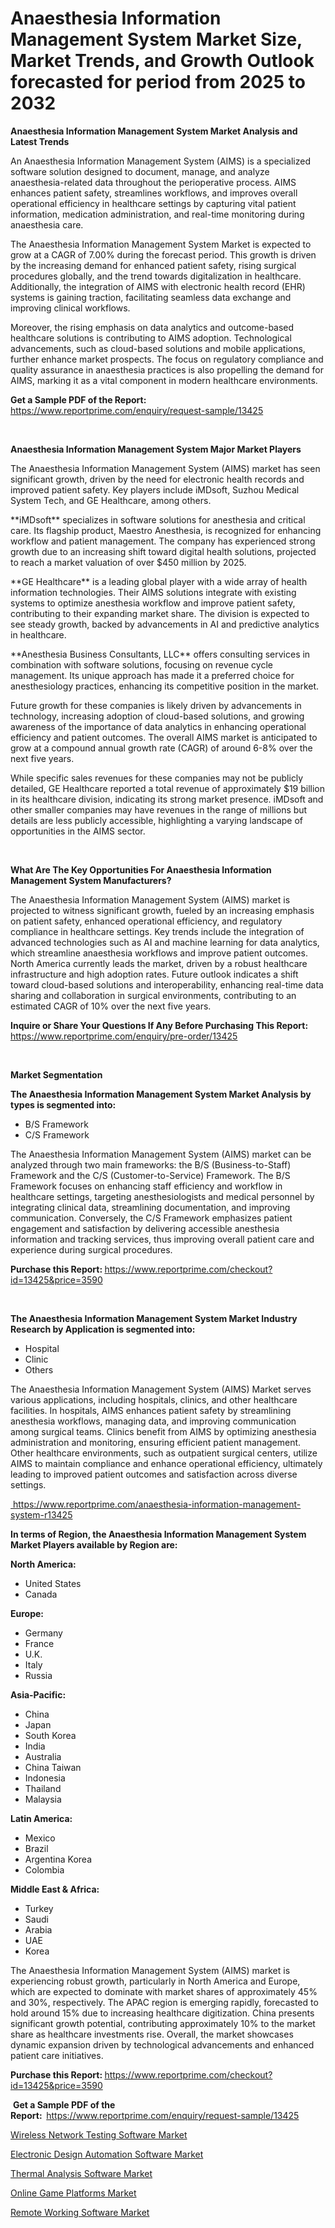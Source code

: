 <p><h1>Anaesthesia Information Management System Market Size, Market Trends, and Growth Outlook forecasted for period from 2025 to 2032</h1></p><p><strong>Anaesthesia Information Management System Market Analysis and Latest Trends</strong></p>
<p><p>An Anaesthesia Information Management System (AIMS) is a specialized software solution designed to document, manage, and analyze anaesthesia-related data throughout the perioperative process. AIMS enhances patient safety, streamlines workflows, and improves overall operational efficiency in healthcare settings by capturing vital patient information, medication administration, and real-time monitoring during anaesthesia care.</p><p>The Anaesthesia Information Management System Market is expected to grow at a CAGR of 7.00% during the forecast period. This growth is driven by the increasing demand for enhanced patient safety, rising surgical procedures globally, and the trend towards digitalization in healthcare. Additionally, the integration of AIMS with electronic health record (EHR) systems is gaining traction, facilitating seamless data exchange and improving clinical workflows.</p><p>Moreover, the rising emphasis on data analytics and outcome-based healthcare solutions is contributing to AIMS adoption. Technological advancements, such as cloud-based solutions and mobile applications, further enhance market prospects. The focus on regulatory compliance and quality assurance in anaesthesia practices is also propelling the demand for AIMS, marking it as a vital component in modern healthcare environments.</p></p>
<p><strong>Get a Sample PDF of the Report:&nbsp;</strong> <a href="https://www.reportprime.com/enquiry/request-sample/13425?utm_campaign=63&utm_medium=2&utm_source=Github&utm_content=ia&utm_term=20032025&utm_id=anaesthesia-information-management-system">https://www.reportprime.com/enquiry/request-sample/13425</a></p>
<p>&nbsp;</p>
<p><strong>Anaesthesia Information Management System Major Market Players</strong></p>
<p><p>The Anaesthesia Information Management System (AIMS) market has seen significant growth, driven by the need for electronic health records and improved patient safety. Key players include iMDsoft, Suzhou Medical System Tech, and GE Healthcare, among others.</p><p>**iMDsoft** specializes in software solutions for anesthesia and critical care. Its flagship product, Maestro Anesthesia, is recognized for enhancing workflow and patient management. The company has experienced strong growth due to an increasing shift toward digital health solutions, projected to reach a market valuation of over $450 million by 2025.</p><p>**GE Healthcare** is a leading global player with a wide array of health information technologies. Their AIMS solutions integrate with existing systems to optimize anesthesia workflow and improve patient safety, contributing to their expanding market share. The division is expected to see steady growth, backed by advancements in AI and predictive analytics in healthcare.</p><p>**Anesthesia Business Consultants, LLC** offers consulting services in combination with software solutions, focusing on revenue cycle management. Its unique approach has made it a preferred choice for anesthesiology practices, enhancing its competitive position in the market.</p><p>Future growth for these companies is likely driven by advancements in technology, increasing adoption of cloud-based solutions, and growing awareness of the importance of data analytics in enhancing operational efficiency and patient outcomes. The overall AIMS market is anticipated to grow at a compound annual growth rate (CAGR) of around 6-8% over the next five years.</p><p>While specific sales revenues for these companies may not be publicly detailed, GE Healthcare reported a total revenue of approximately $19 billion in its healthcare division, indicating its strong market presence. iMDsoft and other smaller companies may have revenues in the range of millions but details are less publicly accessible, highlighting a varying landscape of opportunities in the AIMS sector.</p></p>
<p>&nbsp;</p>
<p><strong>What Are The Key Opportunities For Anaesthesia Information Management System Manufacturers?</strong></p>
<p><p>The Anaesthesia Information Management System (AIMS) market is projected to witness significant growth, fueled by an increasing emphasis on patient safety, enhanced operational efficiency, and regulatory compliance in healthcare settings. Key trends include the integration of advanced technologies such as AI and machine learning for data analytics, which streamline anaesthesia workflows and improve patient outcomes. North America currently leads the market, driven by a robust healthcare infrastructure and high adoption rates. Future outlook indicates a shift toward cloud-based solutions and interoperability, enhancing real-time data sharing and collaboration in surgical environments, contributing to an estimated CAGR of 10% over the next five years.</p></p>
<p><strong>Inquire or Share Your Questions If Any Before Purchasing This Report:</strong> <a href="https://www.reportprime.com/enquiry/pre-order/13425?utm_campaign=63&utm_medium=2&utm_source=Github&utm_content=ia&utm_term=20032025&utm_id=anaesthesia-information-management-system">https://www.reportprime.com/enquiry/pre-order/13425</a></p>
<p>&nbsp;</p>
<p><strong>Market Segmentation</strong></p>
<p><strong>The Anaesthesia Information Management System Market Analysis by types is segmented into:</strong></p>
<p><ul><li>B/S Framework</li><li>C/S Framework</li></ul></p>
<p><p>The Anaesthesia Information Management System (AIMS) market can be analyzed through two main frameworks: the B/S (Business-to-Staff) Framework and the C/S (Customer-to-Service) Framework. The B/S Framework focuses on enhancing staff efficiency and workflow in healthcare settings, targeting anesthesiologists and medical personnel by integrating clinical data, streamlining documentation, and improving communication. Conversely, the C/S Framework emphasizes patient engagement and satisfaction by delivering accessible anesthesia information and tracking services, thus improving overall patient care and experience during surgical procedures.</p></p>
<p><strong>Purchase this Report:&nbsp;</strong><a href="https://www.reportprime.com/checkout?id=13425&price=3590&utm_campaign=63&utm_medium=2&utm_source=Github&utm_content=ia&utm_term=20032025&utm_id=anaesthesia-information-management-system">https://www.reportprime.com/checkout?id=13425&price=3590</a></p>
<p>&nbsp;</p>
<p><strong>The Anaesthesia Information Management System Market Industry Research by Application is segmented into:</strong></p>
<p><ul><li>Hospital</li><li>Clinic</li><li>Others</li></ul></p>
<p><p>The Anaesthesia Information Management System (AIMS) Market serves various applications, including hospitals, clinics, and other healthcare facilities. In hospitals, AIMS enhances patient safety by streamlining anesthesia workflows, managing data, and improving communication among surgical teams. Clinics benefit from AIMS by optimizing anesthesia administration and monitoring, ensuring efficient patient management. Other healthcare environments, such as outpatient surgical centers, utilize AIMS to maintain compliance and enhance operational efficiency, ultimately leading to improved patient outcomes and satisfaction across diverse settings.</p></p>
<p><a href="https://www.reportprime.com/anaesthesia-information-management-system-r13425?utm_campaign=63&utm_medium=2&utm_source=Github&utm_content=ia&utm_term=20032025&utm_id=anaesthesia-information-management-system">&nbsp;https://www.reportprime.com/anaesthesia-information-management-system-r13425</a></p>
<p><strong>In terms of Region, the Anaesthesia Information Management System Market Players available by Region are:</strong></p>
<p>
    <p> <strong> North America: </strong>
        <ul>
            <li>United States</li>
            <li>Canada</li>
        </ul>
        </p> 
    <p> <strong> Europe: </strong>
        <ul>
            <li>Germany</li>
            <li>France</li>
            <li>U.K.</li>
            <li>Italy</li>
            <li>Russia</li>
        </ul>
        </p> 
    <p> <strong> Asia-Pacific: </strong>
        <ul>
            <li>China</li>
            <li>Japan</li>
            <li>South Korea</li>
            <li>India</li>
            <li>Australia</li>
            <li>China Taiwan</li>
            <li>Indonesia</li>
            <li>Thailand</li>
            <li>Malaysia</li>
        </ul>
        </p> 
    <p> <strong> Latin America: </strong>
        <ul>
            <li>Mexico</li>
            <li>Brazil</li>
            <li>Argentina Korea</li>
            <li>Colombia</li>
        </ul>
        </p> 
    <p> <strong> Middle East & Africa: </strong>
        <ul>
            <li>Turkey</li>
            <li>Saudi</li>
            <li>Arabia</li>
            <li>UAE</li>
            <li>Korea</li>
        </ul>
    </p>
    </p>
<p><p>The Anaesthesia Information Management System (AIMS) market is experiencing robust growth, particularly in North America and Europe, which are expected to dominate with market shares of approximately 45% and 30%, respectively. The APAC region is emerging rapidly, forecasted to hold around 15% due to increasing healthcare digitization. China presents significant growth potential, contributing approximately 10% to the market share as healthcare investments rise. Overall, the market showcases dynamic expansion driven by technological advancements and enhanced patient care initiatives.</p></p>
<p><strong>Purchase this Report: </strong><a href="https://www.reportprime.com/checkout?id=13425&price=3590&utm_campaign=63&utm_medium=2&utm_source=Github&utm_content=ia&utm_term=20032025&utm_id=anaesthesia-information-management-system">https://www.reportprime.com/checkout?id=13425&price=3590</a></p>
<p>&nbsp;<strong>Get a Sample PDF of the Report:&nbsp;&nbsp;</strong><a href="https://www.reportprime.com/enquiry/request-sample/13425?utm_campaign=63&utm_medium=2&utm_source=Github&utm_content=ia&utm_term=20032025&utm_id=anaesthesia-information-management-system">https://www.reportprime.com/enquiry/request-sample/13425</a></p>
<p><strong></strong></p>
<p><p><a href="https://github.com/steegwajma22/Market-Research-Report-List-1/blob/main/wireless-network-testing-software-market.md?utm_campaign=63&utm_medium=2&utm_source=Github&utm_content=ia&utm_term=20032025&utm_id=anaesthesia-information-management-system">Wireless Network Testing Software Market</a></p><p><a href="https://github.com/kaniselway4c/Market-Research-Report-List-1/blob/main/electronic-design-automation-software-market.md?utm_campaign=63&utm_medium=2&utm_source=Github&utm_content=ia&utm_term=20032025&utm_id=anaesthesia-information-management-system">Electronic Design Automation Software Market</a></p><p><a href="https://github.com/rubiogruis0p/Market-Research-Report-List-1/blob/main/thermal-analysis-software-market.md?utm_campaign=63&utm_medium=2&utm_source=Github&utm_content=ia&utm_term=20032025&utm_id=anaesthesia-information-management-system">Thermal Analysis Software Market</a></p><p><a href="https://github.com/rokiahgrendy/Market-Research-Report-List-1/blob/main/online-game-platforms-market.md?utm_campaign=63&utm_medium=2&utm_source=Github&utm_content=ia&utm_term=20032025&utm_id=anaesthesia-information-management-system">Online Game Platforms Market</a></p><p><a href="https://github.com/jemmysolin5k/Market-Research-Report-List-1/blob/main/remote-working-software-market.md?utm_campaign=63&utm_medium=2&utm_source=Github&utm_content=ia&utm_term=20032025&utm_id=anaesthesia-information-management-system">Remote Working Software Market</a></p></p>